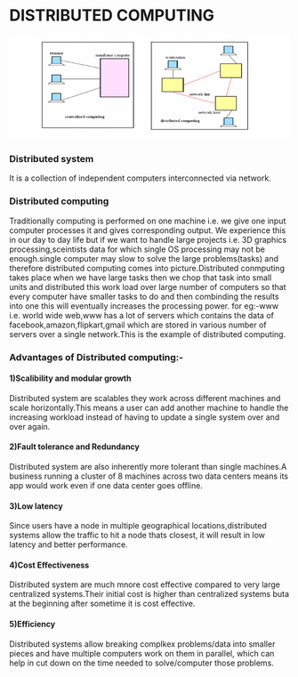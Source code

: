 # DISTRIBUTED COMPUTING
<img src="Images/centralized vs distributed.png" width=800>

### Distributed system
It is a collection of independent computers interconnected via network.

### Distributed computing
Traditionally computing is performed on one machine i.e. we give one input computer processes it and gives corresponding output.
We experience this in our day to day life but if we want to handle large projects i.e. 3D graphics processing,sceintists data for which
single OS processing may not be enough.single computer may slow to solve the large problems(tasks) and therefore distributed computing 
comes into picture.Distributed conmputing takes place when we have large tasks then we chop that task into small units and distributed 
this work load over large number of computers so that every computer have smaller tasks to do and then combinding the results into one 
this will eventually increases the processing power.
for eg:-www i.e. world wide web,www has a lot of servers which contains the data of facebook,amazon,flipkart,gmail which are stored
in various number of servers over a single network.This is the example of distributed computing.

### Advantages of Distributed computing:-
#### 1)Scalibility and modular growth
Distributed system are scalables they work across different machines and scale horizontally.This means a user can add another machine to handle
the increasing workload instead of having to update a single system over and over again.

#### 2)Fault tolerance and Redundancy
Distributed system are also inherently more tolerant than single machines.A business running a cluster of 8 machines across
two data centers  means its app would work even if one data center goes offline.

#### 3)Low latency
Since users have a node in multiple geographical locations,distributed systems allow the traffic to hit a node thats closest,
it will result in low latency and better performance.

#### 4)Cost Effectiveness
Distributed system are much mnore cost effective compared to very large centralized systems.Their initial cost is higher than
centralized systems buta at the beginning after sometime it is cost effective.

#### 5)Efficiency
Distributed systems allow breaking complkex problems/data into smaller pieces and have multiple computers work on them in parallel,
which can help in cut down on the time needed to solve/computer those problems.
